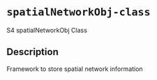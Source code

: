 # `spatialNetworkObj-class`

S4 spatialNetworkObj Class


## Description

Framework to store spatial network information


